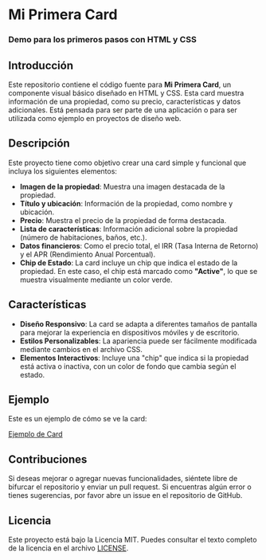 # Mi Primera Card
### Demo para los primeros pasos con HTML y CSS

## Introducción

Este repositorio contiene el código fuente para **Mi Primera Card**, un componente visual básico diseñado en HTML y CSS. Esta card muestra información de una propiedad, como su precio, características y datos adicionales. Está pensada para ser parte de una aplicación o para ser utilizada como ejemplo en proyectos de diseño web.

## Descripción

Este proyecto tiene como objetivo crear una card simple y funcional que incluya los siguientes elementos:

- **Imagen de la propiedad**: Muestra una imagen destacada de la propiedad.
- **Título y ubicación**: Información de la propiedad, como nombre y ubicación.
- **Precio**: Muestra el precio de la propiedad de forma destacada.
- **Lista de características**: Información adicional sobre la propiedad (número de habitaciones, baños, etc.).
- **Datos financieros**: Como el precio total, el IRR (Tasa Interna de Retorno) y el APR (Rendimiento Anual Porcentual).
- **Chip de Estado**: La card incluye un chip que indica el estado de la propiedad. En este caso, el chip está marcado como **"Active"**, lo que se muestra visualmente mediante un color verde.

## Características

- **Diseño Responsivo**: La card se adapta a diferentes tamaños de pantalla para mejorar la experiencia en dispositivos móviles y de escritorio.
- **Estilos Personalizables**: La apariencia puede ser fácilmente modificada mediante cambios en el archivo CSS.
- **Elementos Interactivos**: Incluye una "chip" que indica si la propiedad está activa o inactiva, con un color de fondo que cambia según el estado.


## Ejemplo

Este es un ejemplo de cómo se ve la card:

[Ejemplo de Card](https://nngdsgn-miprimeracard.netlify.app/)

## Contribuciones

Si deseas mejorar o agregar nuevas funcionalidades, siéntete libre de bifurcar el repositorio y enviar un pull request. Si encuentras algún error o tienes sugerencias, por favor abre un issue en el repositorio de GitHub.

## Licencia

Este proyecto está bajo la Licencia MIT. Puedes consultar el texto completo de la licencia en el archivo [LICENSE](LICENSE).
